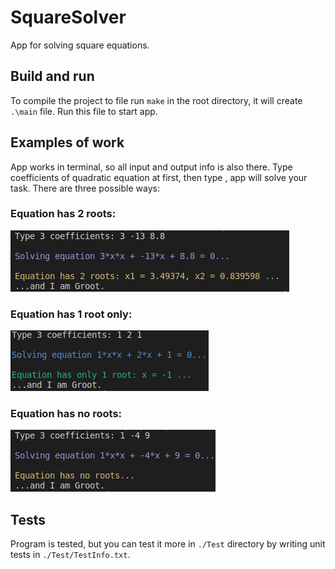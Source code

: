 # SquareSolver

 App for solving square equations.

## Build and run

 To compile the project to file run ``make`` in the root directory, it will create ``.\main`` file. Run this file to start app.

## Examples of work

 App works in terminal, so all input and output info is also there. Type coefficients of quadratic equation at first, then type <Enter>, app will solve your task. There are three possible ways:

### Equation has 2 roots:

 ![Example 1](Pictures/Example1.png)

### Equation has 1 root only:

 ![Example 2](Pictures/Example2.png)

### Equation has no roots:

 ![Example 3](Pictures/Example3.png)

## Tests

 Program is tested, but you can test it more in ``./Test`` directory by writing unit tests in ``./Test/TestInfo.txt``.
